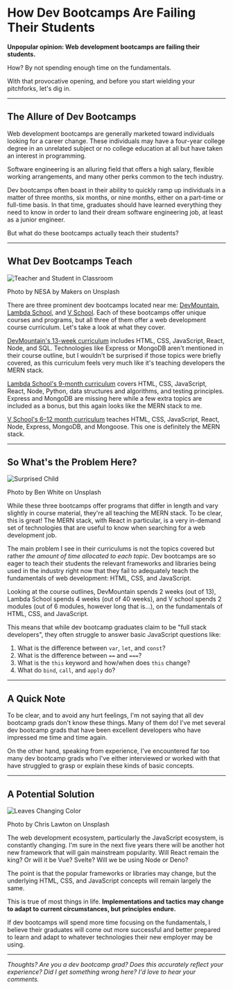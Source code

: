 # How Dev Bootcamps Are Failing Their Students

**Unpopular opinion: Web development bootcamps are failing their students.**

How? By not spending enough time on the fundamentals.

With that provocative opening, and before you start wielding your pitchforks, let's dig in.

---

## The Allure of Dev Bootcamps

Web development bootcamps are generally marketed toward individuals looking for a career change. These individuals may have a four-year college degree in an unrelated subject or no college education at all but have taken an interest in programming.

Software engineering is an alluring field that offers a high salary, flexible working arrangements, and many other perks common to the tech industry.

Dev bootcamps often boast in their ability to quickly ramp up individuals in a matter of three months, six months, or nine months, either on a part-time or full-time basis. In that time, graduates should have learned everything they need to know in order to land their dream software engineering job, at least as a junior engineer.

But what do these bootcamps actually teach their students?

---

## What Dev Bootcamps Teach

![Teacher and Student in Classroom](https://dev-to-uploads.s3.amazonaws.com/i/m76xpwak1gd33qt1a1bm.jpeg)
<figcaption>Photo by NESA by Makers on Unsplash</figcaption>

There are three prominent dev bootcamps located near me: [DevMountain](https://devmountain.com/), [Lambda School](https://lambdaschool.com/), and [V School](https://vschool.io/). Each of these bootcamps offer unique courses and programs, but all three of them offer a web development course curriculum. Let's take a look at what they cover.

[DevMountain's 13-week curriculum](https://devmountain.s3.amazonaws.com/hubspot/course-outlines-dm/2020-Web-Dev-Remote-Course-Outline-2.pdf) includes HTML, CSS, JavaScript, React, Node, and SQL. Technologies like Express or MongoDB aren't mentioned in their course outline, but I wouldn't be surprised if those topics were briefly covered, as this curriculum feels very much like it's teaching developers the MERN stack.

[Lambda School's 9-month curriculum](https://lambdaschool.com/courses/full-stack-web-development) covers HTML, CSS, JavaScript, React, Node, Python, data structures and algorithms, and testing principles. Express and MongoDB are missing here while a few extra topics are included as a bonus, but this again looks like the MERN stack to me.

[V School's 6–12 month curriculum](https://vschool.io/development/) teaches HTML, CSS, JavaScript, React, Node, Express, MongoDB, and Mongoose. This one is definitely the MERN stack.

---

## So What's the Problem Here?

![Surprised Child](https://dev-to-uploads.s3.amazonaws.com/i/acdra54b028yyzb3i3ut.jpeg)
<figcaption>Photo by Ben White on Unsplash</figcaption>

While these three bootcamps offer programs that differ in length and vary slightly in course material, they're all teaching the MERN stack. To be clear, this is great! The MERN stack, with React in particular, is a very in-demand set of technologies that are useful to know when searching for a web development job.

The main problem I see in their curriculums is not the topics covered but rather *the amount of time allocated to each topic*. Dev bootcamps are so eager to teach their students the relevant frameworks and libraries being used in the industry right now that they fail to adequately teach the fundamentals of web development: HTML, CSS, and JavaScript.

Looking at the course outlines, DevMountain spends 2 weeks (out of 13), Lambda School spends 4 weeks (out of 40 weeks), and V school spends 2 modules (out of 6 modules, however long that is...), on the fundamentals of HTML, CSS, and JavaScript.

This means that while dev bootcamp graduates claim to be "full stack developers", they often struggle to answer basic JavaScript questions like:

1. What is the difference between `var`, `let`, and `const`?
2. What is the difference between `==` and `===`?
3. What is the `this` keyword and how/when does `this` change?
4. What do `bind`, `call`, and `apply` do?

---

## A Quick Note

To be clear, and to avoid any hurt feelings, I'm not saying that all dev bootcamp grads don't know these things. Many of them do! I've met several dev bootcamp grads that have been excellent developers who have impressed me time and time again.

On the other hand, speaking from experience, I've encountered far too many dev bootcamp grads who I've either interviewed or worked with that have struggled to grasp or explain these kinds of basic concepts.

---

## A Potential Solution

![Leaves Changing Color](https://dev-to-uploads.s3.amazonaws.com/i/xg76yctgwfjous3d9vpq.jpeg)
<figcaption>Photo by Chris Lawton on Unsplash</figcaption>

The web development ecosystem, particularly the JavaScript ecosystem, is constantly changing. I'm sure in the next five years there will be another hot new framework that will gain mainstream popularity. Will React remain the king? Or will it be Vue? Svelte? Will we be using Node or Deno?

The point is that the popular frameworks or libraries may change, but the underlying HTML, CSS, and JavaScript concepts will remain largely the same.

This is true of most things in life. **Implementations and tactics may change to adapt to current circumstances, but principles endure.**

If dev bootcamps will spend more time focusing on the fundamentals, I believe their graduates will come out more successful and better prepared to learn and adapt to whatever technologies their new employer may be using.

---

*Thoughts? Are you a dev bootcamp grad? Does this accurately reflect your experience? Did I get something wrong here? I'd love to hear your comments.*
